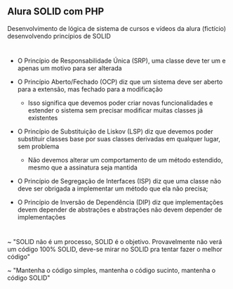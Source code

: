 ## Alura SOLID com PHP

Desenvolvimento de lógica de sistema de cursos e vídeos da alura (fictício) desenvolvendo princípios de SOLID

#

- O Princípio de Responsabilidade Única (SRP), uma classe deve ter um e apenas um motivo para ser alterada

- O Princípio Aberto/Fechado (OCP) diz que um sistema deve ser aberto para a extensão, mas fechado para a modificação

  - Isso significa que devemos poder criar novas funcionalidades e estender o sistema sem precisar modificar muitas classes já existentes

- O Princípio de Substituição de Liskov (LSP) diz que devemos poder substituir classes base por suas classes derivadas em qualquer lugar, sem problema

  - Não devemos alterar um comportamento de um método estendido, mesmo que a assinatura seja mantida

- O Princípio de Segregação de Interfaces (ISP) diz que uma classe não deve ser obrigada a implementar um método que ela não precisa;

- O Princípio de Inversão de Dependência (DIP) diz que implementações devem depender de abstrações e abstrações não devem depender de implementações

#

~ "SOLID não é um processo, SOLID é o objetivo. Provavelmente não verá um código 100% SOLID, deve-se mirar no SOLID pra tentar fazer o melhor código"

~ "Mantenha o código simples, mantenha o código sucinto, mantenha o código SOLID"
